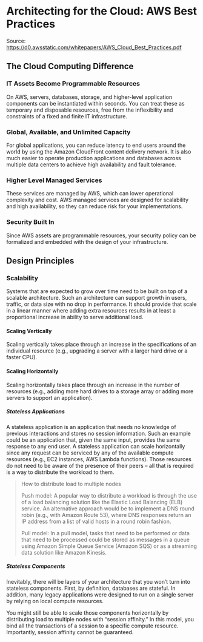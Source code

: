 # Architecting for the Cloud: AWS Best Practices

Source: https://d0.awsstatic.com/whitepapers/AWS_Cloud_Best_Practices.pdf

## The Cloud Computing Difference

### IT Assets Become Programmable Resources

On AWS, servers, databases, storage, and higher-level application components can be instantiated within seconds. You can treat these as temporary and disposable resources, free from the inflexibility and constraints of a fixed and finite IT infrastructure.

### Global, Available, and Unlimited Capacity

For global applications, you can reduce latency to end users around the world by using the Amazon CloudFront content delivery network. It is also much easier to operate production applications and databases across multiple data centers to achieve high availability and fault tolerance. 

### Higher Level Managed Services

These services are managed by AWS, which can lower operational complexity and cost. AWS managed services are designed for scalability and high availability, so they can reduce risk for your implementations.

### Security Built In

Since AWS assets are programmable resources, your security policy can be formalized and embedded with the design of your infrastructure. 

## Design Principles

### Scalability

Systems that are expected to grow over time need to be built on top of a scalable architecture. Such an architecture can support growth in users, traffic, or data size with no drop in performance. It should provide that scale in a linear manner where adding extra resources results in at least a proportional increase in ability to serve additional load. 

#### Scaling Vertically

Scaling vertically takes place through an increase in the specifications of an individual resource (e.g., upgrading a server with a larger hard drive or a faster CPU).

#### Scaling Horizontally

Scaling horizontally takes place through an increase in the number of resources (e.g., adding more hard drives to a storage array or adding more servers to support an application). 

##### Stateless Applications

A stateless application is an application that needs no knowledge of previous interactions and stores no session information. Such an example could be an application that, given the same input, provides the same response to any end user. A stateless application can scale horizontally since any request can be serviced by any of the available compute resources (e.g., EC2 instances, AWS Lambda functions).  Those resources do not need to be aware of the presence of their peers – all that is required is a way to distribute the workload to them.

> How to distribute load to multiple nodes
> 
> Push model: A popular way to distribute a workload is through the use of a load balancing solution like the Elastic Load Balancing (ELB) service. An alternative approach would be to implement a DNS round robin (e.g., with Amazon Route 53), where DNS responses return an IP address from a list of valid hosts in a round robin fashion.
> 
> Pull model: In a pull model, tasks that need to be performed or data that need to be processed could be stored as messages in a queue using Amazon Simple Queue Service (Amazon SQS) or as a streaming data solution like Amazon Kinesis. 

##### Stateless Components

Inevitably, there will be layers of your architecture that you won’t turn into stateless components. First, by definition, databases are stateful. In addition, many legacy applications were designed to run on a single server by relying on local compute resources.  

You might still be able to scale those components horizontally by distributing load to multiple nodes with “session affinity.” In this model, you bind all the transactions of a session to a specific compute resource. Importantly, session affinity cannot be guaranteed.